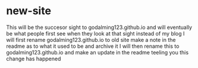 # new-site
This will be the succesor sight to godalming123.github.io and will eventually be what people first see when they look at that sight instead of my blog I will first rename godalming123.github.io to old site make a note in the readme as to what it used to be and archive it I will then rename  this to godalming123.github.io and make an update in the readme teeling you this change has happened
